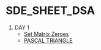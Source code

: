 # SDE_SHEET_DSA
1. DAY 1
   - [Set Matrix Zeroes](https://leetcode.com/problems/set-matrix-zeroes/)
   - [PASCAL TRIANGLE](https://leetcode.com/problems/pascals-triangle/)
    
